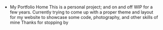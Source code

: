 - My Portfolio Home
This is a personal project; and on and off WIP for a few years. Currently trying to come up with a proper theme and layout for my website to showcase some code, photography, and other skills of mine
Thanks for stopping by